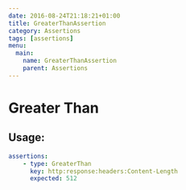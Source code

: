 ```yaml
---
date: 2016-08-24T21:18:21+01:00
title: GreaterThanAssertion
category: Assertions
tags: [assertions]
menu:
  main:
    name: GreaterThanAssertion
    parent: Assertions
---
```


# Greater Than

## Usage:

```yaml
assertions:
    - type: GreaterThan
      key: http:response:headers:Content-Length
      expected: 512
```

